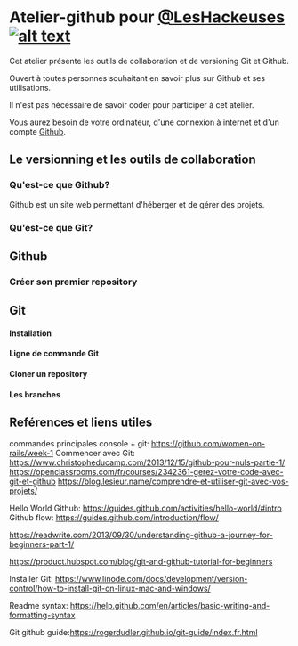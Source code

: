 # Atelier-github pour [@LesHackeuses](https://leshackeuses.fr/)  [![alt text][1.2]][1]

[1.2]: http://i.imgur.com/wWzX9uB.png (twitter icon without padding)
[1]: https://twitter.com/leshackeuses?lang=fr

Cet atelier présente les outils de collaboration et de versioning Git et Github.

Ouvert à toutes personnes souhaitant en savoir plus sur Github et ses utilisations.

Il n'est pas nécessaire de savoir coder pour participer à cet atelier.

Vous aurez besoin de votre ordinateur, d'une connexion à internet et d'un compte [Github](http://github.com).
## Le versionning et les outils de collaboration

### Qu'est-ce que Github?
Github est un site web permettant d'héberger et de gérer des projets.

### Qu'est-ce que Git?

## Github
### Créer son premier repository

## Git
#### Installation

#### Ligne de commande Git

#### Cloner un repository

#### Les branches



## Reférences et liens utiles
commandes principales console + git: https://github.com/women-on-rails/week-1
Commencer avec Git: https://www.christopheducamp.com/2013/12/15/github-pour-nuls-partie-1/
https://openclassrooms.com/fr/courses/2342361-gerez-votre-code-avec-git-et-github
https://blog.lesieur.name/comprendre-et-utiliser-git-avec-vos-projets/

Hello World Github: https://guides.github.com/activities/hello-world/#intro
Github flow: https://guides.github.com/introduction/flow/

https://readwrite.com/2013/09/30/understanding-github-a-journey-for-beginners-part-1/

https://product.hubspot.com/blog/git-and-github-tutorial-for-beginners

Installer Git:
https://www.linode.com/docs/development/version-control/how-to-install-git-on-linux-mac-and-windows/


Readme syntax:
https://help.github.com/en/articles/basic-writing-and-formatting-syntax

Git github guide:https://rogerdudler.github.io/git-guide/index.fr.html
<!-- Please don't remove this: Grab your social icons from https://github.com/carlsednaoui/gitsocial -->
